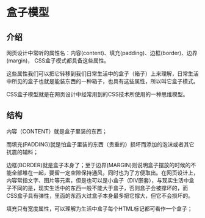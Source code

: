 # 盒子模型

## 介绍

网页设计中常听的属性名：内容(content)、填充(padding)、边框(border)、边界(margin)， CSS盒子模式都具备这些属性。

这些属性我们可以把它转移到我们日常生活中的盒子（箱子）上来理解，日常生活中所见的盒子也就是能装东西的一种箱子，也具有这些属性，所以叫它盒子模式。

CSS盒子模型就是在网页设计中经常用到的CSS技术所使用的一种思维模型。

## 结构

内容（CONTENT）就是盒子里装的东西；

而填充(PADDING)就是怕盒子里装的东西（贵重的）损坏而添加的泡沫或者其它抗震的辅料；

边框(BORDER)就是盒子本身了；至于边界(MARGIN)则说明盒子摆放的时候的不能全部堆在一起，要留一定空隙保持通风，同时也为了方便取出。在网页设计上，内容常指文字、图片等元素，但是也可以是小盒子（DIV嵌套），与现实生活中盒子不同的是，现实生活中的东西一般不能大于盒子，否则盒子会被撑坏的，而CSS盒子具有弹性，里面的东西大过盒子本身最多把它撑大，但它不会损坏的。

填充只有宽度属性，可以理解为生活中盒子每个HTML标记都可看作一个盒子；